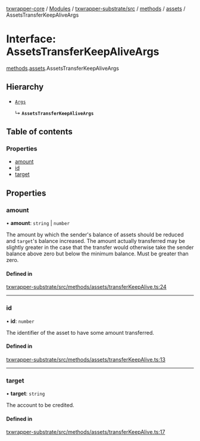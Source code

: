 [txwrapper-core](../README.md) / [Modules](../modules.md) / [txwrapper-substrate/src](../modules/txwrapper_substrate_src.md) / [methods](../modules/txwrapper_substrate_src.methods.md) / [assets](../modules/txwrapper_substrate_src.methods.assets.md) / AssetsTransferKeepAliveArgs

# Interface: AssetsTransferKeepAliveArgs

[methods](../modules/txwrapper_substrate_src.methods.md).[assets](../modules/txwrapper_substrate_src.methods.assets.md).AssetsTransferKeepAliveArgs

## Hierarchy

- [`Args`](../modules/txwrapper_core_src.md#args)

  ↳ **`AssetsTransferKeepAliveArgs`**

## Table of contents

### Properties

- [amount](txwrapper_substrate_src.methods.assets.AssetsTransferKeepAliveArgs.md#amount)
- [id](txwrapper_substrate_src.methods.assets.AssetsTransferKeepAliveArgs.md#id)
- [target](txwrapper_substrate_src.methods.assets.AssetsTransferKeepAliveArgs.md#target)

## Properties

### amount

• **amount**: `string` \| `number`

The amount by which the sender's balance of assets should be reduced and
`target`'s balance increased. The amount actually transferred may be slightly greater in
the case that the transfer would otherwise take the sender balance above zero but below
the minimum balance. Must be greater than zero.

#### Defined in

[txwrapper-substrate/src/methods/assets/transferKeepAlive.ts:24](https://github.com/paritytech/txwrapper-core/blob/bb9e677/packages/txwrapper-substrate/src/methods/assets/transferKeepAlive.ts#L24)

___

### id

• **id**: `number`

The identifier of the asset to have some amount transferred.

#### Defined in

[txwrapper-substrate/src/methods/assets/transferKeepAlive.ts:13](https://github.com/paritytech/txwrapper-core/blob/bb9e677/packages/txwrapper-substrate/src/methods/assets/transferKeepAlive.ts#L13)

___

### target

• **target**: `string`

The account to be credited.

#### Defined in

[txwrapper-substrate/src/methods/assets/transferKeepAlive.ts:17](https://github.com/paritytech/txwrapper-core/blob/bb9e677/packages/txwrapper-substrate/src/methods/assets/transferKeepAlive.ts#L17)
